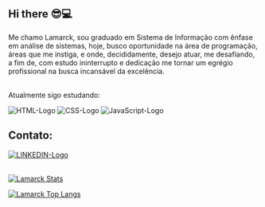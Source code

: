 ## Hi there :sunglasses::computer:

Me chamo Lamarck, sou graduado em Sistema de Informação com ênfase em análise de sistemas, hoje, busco oportunidade na área de programação, áreas que me instiga, e onde, decididamente, desejo atuar, me desafiando, a fim de, com estudo ininterrupto e dedicação me tornar um egrégio profissional na busca incansável da excelência.
<br>
<br>

Atualmente sigo estudando:

<img src="https://img.shields.io/badge/HTML-239120?style=for-the-badge&logo=html5&logoColor=white" alt="HTML-Logo" />
<img src="https://img.shields.io/badge/CSS3-1572B6?style=for-the-badge&logo=css3&logoColor=white" alt="CSS-Logo" />
<img src="https://img.shields.io/badge/JavaScript-F7DF1E?style=for-the-badge&logo=javascript&logoColor=black" alt="JavaScript-Logo" />

<h2>Contato:</h2>

<a href="https://www.linkedin.com/in/jeverton-barbosa-dev/">
<img src="https://img.shields.io/badge/LinkedIn-0077B5?style=for-the-badge&logo=linkedin&logoColor=white" alt="LINKEDIN-Logo"
</a>
<br>
<br>

[![Lamarck Stats](https://github-readme-stats.vercel.app/api?username=lamarck-dev)](https://github.com/anuraghazra/github-readme-stats)

[![Lamarck Top Langs](https://github-readme-stats.vercel.app/api/top-langs/?username=lamarck-dev)](https://github.com/anuraghazra/github-readme-stats)
